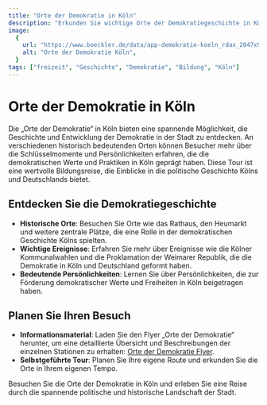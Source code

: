 ```yaml
---
title: "Orte der Demokratie in Köln"
description: "Erkunden Sie wichtige Orte der Demokratiegeschichte in Köln und erleben Sie die Entwicklung demokratischer Werte und Praktiken"
image:
  {
    url: "https://www.boeckler.de/data/app-demokratie-koeln_rdax_2047x924_75s.jpg",
    alt: "Orte der Demokratie Köln",
  }
tags: ["freizeit", "Geschichte", "Demokratie", "Bildung", "Köln"]
---
```


# Orte der Demokratie in Köln

Die „Orte der Demokratie“ in Köln bieten eine spannende Möglichkeit, die Geschichte und Entwicklung der Demokratie in der Stadt zu entdecken. An verschiedenen historisch bedeutenden Orten können Besucher mehr über die Schlüsselmomente und Persönlichkeiten erfahren, die die demokratischen Werte und Praktiken in Köln geprägt haben. Diese Tour ist eine wertvolle Bildungsreise, die Einblicke in die politische Geschichte Kölns und Deutschlands bietet.

## Entdecken Sie die Demokratiegeschichte

- **Historische Orte**: Besuchen Sie Orte wie das Rathaus, den Heumarkt und weitere zentrale Plätze, die eine Rolle in der demokratischen Geschichte Kölns spielten.
- **Wichtige Ereignisse**: Erfahren Sie mehr über Ereignisse wie die Kölner Kommunalwahlen und die Proklamation der Weimarer Republik, die die Demokratie in Köln und Deutschland geformt haben.
- **Bedeutende Persönlichkeiten**: Lernen Sie über Persönlichkeiten, die zur Förderung demokratischer Werte und Freiheiten in Köln beigetragen haben.

## Planen Sie Ihren Besuch

- **Informationsmaterial**: Laden Sie den Flyer „Orte der Demokratie“ herunter, um eine detaillierte Übersicht und Beschreibungen der einzelnen Stationen zu erhalten: [Orte der Demokratie Flyer](https://irp.cdn-website.com/f08eaccf/files/uploaded/Orte_der_Demokratie_Flyer_web.pdf).
- **Selbstgeführte Tour**: Planen Sie Ihre eigene Route und erkunden Sie die Orte in Ihrem eigenen Tempo.

Besuchen Sie die Orte der Demokratie in Köln und erleben Sie eine Reise durch die spannende politische und historische Landschaft der Stadt.
